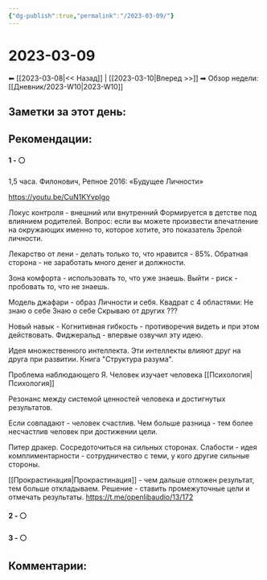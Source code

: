 ```yaml
---
{"dg-publish":true,"permalink":"/2023-03-09/"}
---
```


# 2023-03-09

⬅  [[2023-03-08\|<<  Назад]] | [[2023-03-10\|Вперед >>]]  ➡
Обзор недели: [[Дневник/2023-W10\|2023-W10]]


## Заметки за этот день:


## Рекомендации:

#### 1 - ⚪ 
1,5 часа. Филонович, Репное 2016: «Будущее Личности»

https://youtu.be/CuN1KYvpIgo

Локус контроля - внешний или внутренний 
Формируется в детстве под влиянием родителей.
Вопрос: если вы можете произвести впечатление на окружающих именно то, которое хотите, это показатель Зрелой личности.

Лекарство от лени - делать только то, что нравится - 85%. Обратная сторона - не заработать много денег и должности.

Зона комфорта - использовать то, что уже знаешь. Выйти - риск - пробовать то, что не знаешь.

Модель джафари - образ Личности и себя. Квадрат с 4 областями:
Не знаю о себе 
Знаю о себе 
Скрываю от других
???

Новый навык - Когнитивная гибкость - противоречия видеть и при этом действовать.
Фиджеральд - впервые озвучил эту идею.

Идея множественного интеллекта.
Эти интеллекты влияют друг на друга при развитии.
Книга "Структура разума".

Проблема наблюдающего Я.
Человек изучает человека [[Психология\|Психология]]

Резонанс между системой ценностей человека и достигнутых результатов.

Если совпадают - человек счастлив.
Чем больше разница - тем более несчастлив человек при достижении цели.

Питер дракер.
Сосредоточиться на сильных сторонах.
Слабости - идея комплиментарности - сотрудничество с теми, у кого другие сильные стороны.

[[Прокрастинация\|Прокрастинация]] - чем дальше отложен результат, тем больше откладываем.
Решение - ставить промежуточные цели и отмечать результаты.
https://t.me/openlibaudio/13/172



#### 2 - ⚪ 

#### 3 - ⚪ 


## Комментарии:

